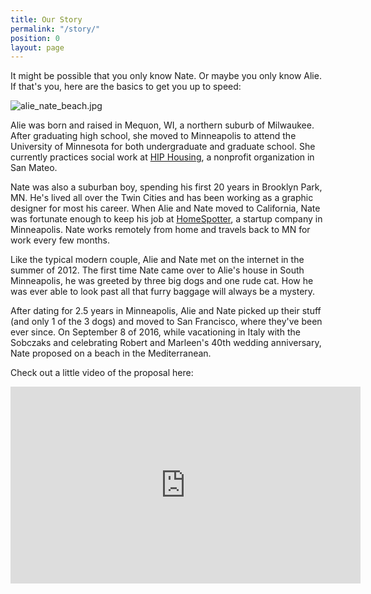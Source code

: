 ```yaml
---
title: Our Story
permalink: "/story/"
position: 0
layout: page
---
```


It might be possible that you only know Nate. Or maybe you only know Alie. If that's you, here are the basics to get you up to speed:

![alie_nate_beach.jpg](/uploads/alie_nate_beach.jpg)

Alie was born and raised in Mequon, WI, a northern suburb of Milwaukee. After graduating high school, she moved to Minneapolis to attend the University of Minnesota for both undergraduate and graduate school. She currently practices social work at [HIP Housing](http://hiphousing.org), a nonprofit organization in San Mateo.

Nate was also a suburban boy, spending his first 20 years in Brooklyn Park, MN. He's lived all over the Twin Cities and has been working as a graphic designer for most his career. When Alie and Nate moved to California, Nate was fortunate enough to keep his job at [HomeSpotter](http://homespotter.com), a startup company in Minneapolis. Nate works remotely from home and travels back to MN for work every few months.

Like the typical modern couple, Alie and Nate met on the internet in the summer of 2012. The first time Nate came over to Alie's house in South Minneapolis, he was greeted by three big dogs and one rude cat. How he was ever able to look past all that furry baggage will always be a mystery.

After dating for 2.5 years in Minneapolis, Alie and Nate picked up their stuff (and only 1 of the 3 dogs) and moved to San Francisco, where they've been ever since. On September 8 of 2016, while vacationing in Italy with the Sobczaks and celebrating Robert and Marleen's 40th wedding anniversary, Nate proposed on a beach in the Mediterranean.

Check out a little video of the proposal here:

<iframe width="560" height="315" src="https://www.youtube.com/embed/dbsUd2B4d3A" frameborder="0" allowfullscreen></iframe>